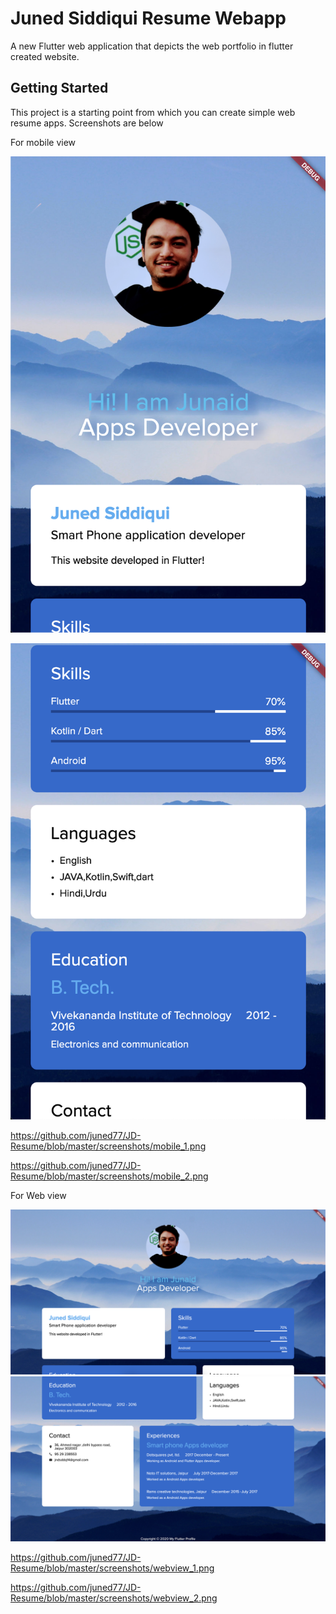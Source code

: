 # Juned Siddiqui Resume Webapp

A new Flutter web application that depicts the web portfolio in flutter created website.

## Getting Started

This project is a starting point from which you can create simple web resume apps.
Screenshots are below


For mobile view

![alt text](https://github.com/juned77/JD-Resume/blob/master/screenshots/mobile_1.png)

![alt text](https://github.com/juned77/JD-Resume/blob/master/screenshots/mobile_2.png)

 https://github.com/juned77/JD-Resume/blob/master/screenshots/mobile_1.png
 
 https://github.com/juned77/JD-Resume/blob/master/screenshots/mobile_2.png

For Web view

![alt text](https://github.com/juned77/JD-Resume/blob/master/screenshots/webview_1.png)
![alt text](https://github.com/juned77/JD-Resume/blob/master/screenshots/webview_2.png)

 https://github.com/juned77/JD-Resume/blob/master/screenshots/webview_1.png

 https://github.com/juned77/JD-Resume/blob/master/screenshots/webview_2.png
 
